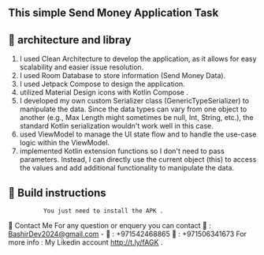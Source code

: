 ##   This simple Send Money Application Task




## 💚 architecture and libray
 

1. I used Clean Architecture to develop the application, as it allows for easy scalability and easier issue resolution.
2. I used Room Database to store information (Send Money Data).
3. I used Jetpack Compose to design the application.
4. utilized Material Design icons with Kotlin Compose .
5. I developed my own custom Serializer class (GenericTypeSerializer) to manipulate the data. Since the data types can vary from one object to another (e.g., Max Length might sometimes be null, Int, String, etc.), the standard Kotlin serialization wouldn't work well in this case.
6. used ViewModel to manage the UI state flow and to handle the use-case logic within the ViewModel.
7. implemented Kotlin extension functions so I don't need to pass parameters. Instead, I can directly use the current object (this) to access the values and add additional functionality to manipulate the data.	
	
##  💚 Build instructions


			  You just need to install the APK .
		
	

💚 Contact Me
For any question or enquery you can contact 📨 : BashirDev2024@gmail.com - 📳 : +971542468865 💬 : +971506341673
For more info : My Likedin account http://t.ly/fAGK .
